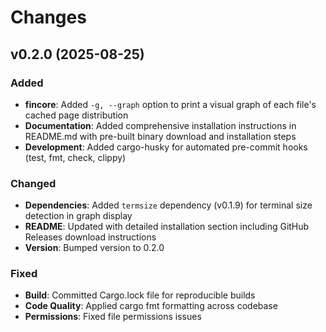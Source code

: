 # Changes

## v0.2.0 (2025-08-25)

### Added
- **fincore**: Added `-g, --graph` option to print a visual graph of each file's cached page distribution
- **Documentation**: Added comprehensive installation instructions in README.md with pre-built binary download and installation steps
- **Development**: Added cargo-husky for automated pre-commit hooks (test, fmt, check, clippy)

### Changed
- **Dependencies**: Added `termsize` dependency (v0.1.9) for terminal size detection in graph display
- **README**: Updated with detailed installation section including GitHub Releases download instructions
- **Version**: Bumped version to 0.2.0

### Fixed
- **Build**: Committed Cargo.lock file for reproducible builds
- **Code Quality**: Applied cargo fmt formatting across codebase
- **Permissions**: Fixed file permissions issues
